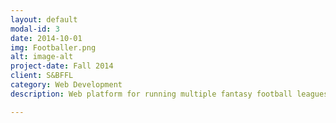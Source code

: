 ```yaml
---
layout: default
modal-id: 3
date: 2014-10-01
img: Footballer.png
alt: image-alt
project-date: Fall 2014
client: S&BFFL
category: Web Development
description: Web platform for running multiple fantasy football leagues.  (Work on Progress).  <p><a href="https://github.com/BostonREB/football">Check out the code on Github</a></p>

---
```

